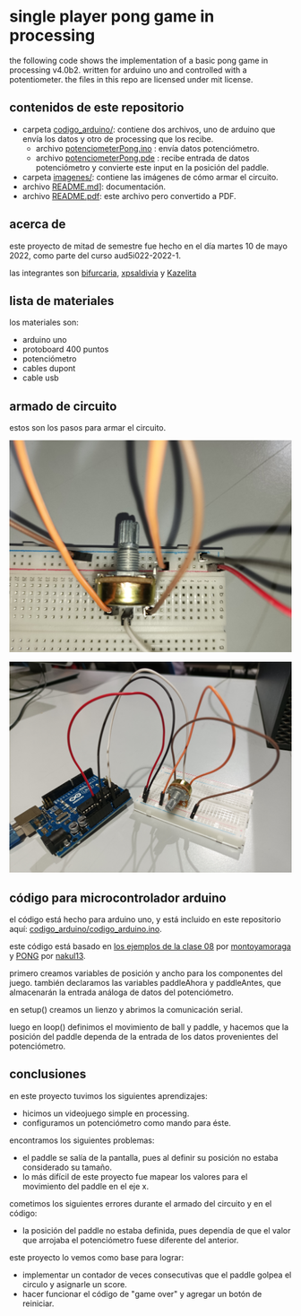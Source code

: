 # single player pong game in processing

the following code shows the implementation of a basic pong game in processing v4.0b2. written for arduino uno and controlled with a potentiometer. the files in this repo are licensed under mit license.

## contenidos de este repositorio

* carpeta [codigo_arduino/](codigo_arduino/): contiene dos archivos, uno de arduino que envía los datos y otro de processing que los recibe.
  * archivo [potenciometerPong.ino](codigo_arduino/potenciometerPong.ino) : envía datos potenciómetro.
  * archivo [potenciometerPong.pde](codigo_arduino/potenciometerPong.pde) : recibe entrada de datos potenciómetro y convierte este input en la posición del paddle.
* carpeta [imagenes/](imagenes/): contiene las imágenes de cómo armar el circuito.
* archivo [README.md](README.md)]: documentación.
* archivo [README.pdf](README.pdf): este archivo pero convertido a PDF.

## acerca de

este proyecto de mitad de semestre fue hecho en el día martes 10 de mayo 2022, como parte del curso  aud5i022-2022-1.

las integrantes son [bifurcaria](https://github.com/bifurcaria), [xpsaldivia](https://github.com/xpsaldivia) y [Kazelita](https://github.com/Kazelita)

## lista de materiales

los materiales son:

* arduino uno
* protoboard 400 puntos
* potenciómetro
* cables dupont
* cable usb

## armado de circuito

estos son los pasos para armar el circuito.

![conectar el potenciómetro de una sola vuelta a 5V y tierra. entre estas dos entradas, conectar un cable para su lectura análoga.](https://raw.githubusercontent.com/xpsaldivia/clase-09-proyecto-mitad-semestre/main/imagenes/IMG_20220510_170338.jpg)

![así debiese verse el circuito completo conectado al arduino.](https://raw.githubusercontent.com/xpsaldivia/clase-09-proyecto-mitad-semestre/main/imagenes/IMG_20220510_170812.jpg)

## código para microcontrolador arduino

el código está hecho para arduino uno, y está incluido en este repositorio aquí: [codigo_arduino/codigo_arduino.ino](codigo_arduino/codigo_arduino.ino).

este código está basado en [los ejemplos de la clase 08](https://github.com/montoyamoraga/aud5i022-2022-1/tree/main/clases/clase-08) por [montoyamoraga](https://github.com/montoyamoraga) y [PONG](https://github.com/nakul13/PONG) por [nakul13](https://github.com/nakul13/).

primero creamos variables de posición y ancho para los componentes del juego. también declaramos las variables paddleAhora y paddleAntes, que almacenarán la entrada análoga de datos del potenciómetro.

en setup() creamos un lienzo y abrimos la comunicación serial.

luego en loop() definimos el movimiento de ball y paddle, y hacemos que la posición del paddle dependa de la entrada de los datos provenientes del potenciómetro.

## conclusiones

en este proyecto tuvimos los siguientes aprendizajes:

* hicimos un videojuego simple en processing.
* configuramos un potenciómetro como mando para éste.

encontramos los siguientes problemas:

* el paddle se salía de la pantalla, pues al definir su posición no estaba considerado su tamaño.
* lo más difícil de este proyecto fue mapear los valores para el movimiento del paddle en el eje x.

cometimos los siguientes errores durante el armado del circuito y en el código:

* la posición del paddle no estaba definida, pues dependía de que el valor que arrojaba el potenciómetro fuese diferente del anterior.

este proyecto lo vemos como base para lograr:

* implementar un contador de veces consecutivas que el paddle golpea el circulo y asignarle un score.
* hacer funcionar el código de "game over" y agregar un botón de reiniciar.

